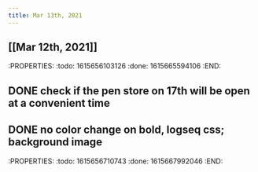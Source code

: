 ```yaml
---
title: Mar 13th, 2021
---
```


## [[Mar 12th, 2021]]
:PROPERTIES:
:todo: 1615656103126
:done: 1615665594106
:END:
## DONE check if the pen store on 17th will be open at a convenient time
## DONE no color change on bold, logseq css; background image
:PROPERTIES:
:todo: 1615656710743
:done: 1615667992046
:END:
